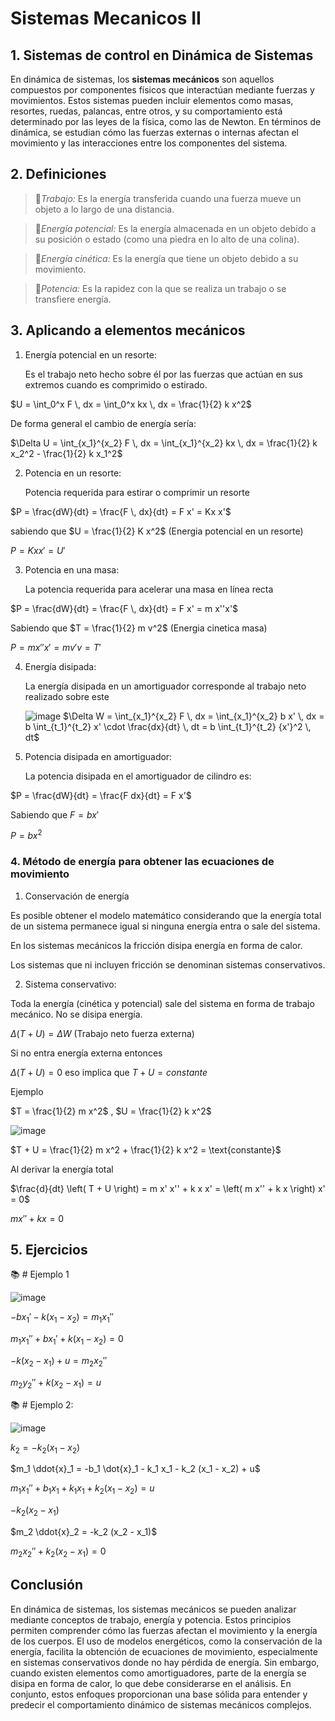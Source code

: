# Sistemas Mecanicos II
## 1. Sistemas de control en Dinámica de Sistemas 
En dinámica de sistemas, los **sistemas mecánicos** son aquellos compuestos por componentes físicos que interactúan mediante fuerzas y movimientos. Estos sistemas pueden incluir elementos como masas, resortes, ruedas, palancas, entre otros, y su comportamiento está determinado por las leyes de la física, como las de Newton. En términos de dinámica, se estudian cómo las fuerzas externas o internas afectan el movimiento y las interacciones entre los componentes del sistema.

## 2. Definiciones   
>🔑*Trabajo:* Es la energía transferida cuando una fuerza mueve un objeto a lo largo de una distancia.
  
>🔑*Energía potencial:* Es la energía almacenada en un objeto debido a su posición o estado (como una piedra en lo alto de una colina).
      
>🔑*Energía cinética:* Es la energía que tiene un objeto debido a su movimiento.
  
>🔑*Potencia:* Es la rapidez con la que se realiza un trabajo o se transfiere energía.

## 3. Aplicando a elementos mecánicos
1. Energía potencial en un resorte:
 
   Es el trabajo neto hecho sobre él por las fuerzas que actúan en sus extremos cuando es comprimido o estirado.
   
$U = \int_0^x F \, dx = \int_0^x kx \, dx = \frac{1}{2} k x^2$


   De forma general el cambio de energía sería:

$\Delta U = \int_{x_1}^{x_2} F \, dx = \int_{x_1}^{x_2} kx \, dx = \frac{1}{2} k x_2^2 - \frac{1}{2} k x_1^2$


2. Potencia en un resorte:
 
   Potencia requerida para estirar o comprimir un resorte

$P = \frac{dW}{dt} = \frac{F \, dx}{dt} = F x' = Kx x'$


   sabiendo que $U = \frac{1}{2} K x^2$
(Energia potencial en un resorte)

  $P = Kx x' = U'$

3. Potencia en una masa:

    La potencia requerida para acelerar una masa en línea recta

$P = \frac{dW}{dt} = \frac{F \, dx}{dt} = F x' = m x''x'$

   Sabiendo que $T = \frac{1}{2} m v^2$ (Energia cinetica masa)

  $P = mx''x' = mv'v = T'$

4. Energía disipada:

   La energía disipada en un amortiguador corresponde al trabajo neto realizado sobre este

   ![image](https://github.com/user-attachments/assets/072d40fb-0aa9-4795-ad8f-5869452fde2b)
$\Delta W = \int_{x_1}^{x_2} F \, dx = \int_{x_1}^{x_2} b x' \, dx = b \int_{t_1}^{t_2} x' \cdot \frac{dx}{dt} \, dt = b \int_{t_1}^{t_2} {x'}^2 \, dt$

5. Potencia disipada en amortiguador:

   La potencia disipada en el amortiguador de cilindro es:

$P = \frac{dW}{dt} = \frac{F dx}{dt} = F x'$

Sabiendo que $F = b x'$

$P = b x^2$

### 4. Método de energía para obtener las ecuaciones de movimiento
  
1. Conservación de energía

Es posible obtener el modelo matemático considerando que la energía total de un sistema permanece igual si ninguna energía entra o sale del sistema.

En los sistemas mecánicos la fricción disipa energía en forma de calor.

Los sistemas que ni incluyen fricción se denominan sistemas conservativos.

2. Sistema conservativo:

Toda la energía (cinética y potencial) sale del sistema en forma de trabajo mecánico. No se disipa energía.

$\Delta (T + U) = \Delta W$ (Trabajo neto fuerza externa)

Si no entra energía externa entonces

$\Delta (T + U) = 0$
eso implica que $T + U = constante$




     
 Ejemplo 

$T = \frac{1}{2} m x^2$ , $U = \frac{1}{2} k x^2$

![image](https://github.com/user-attachments/assets/df754bf5-dd90-4543-90c7-a929b33c7aac)


$T + U = \frac{1}{2} m x^2 + \frac{1}{2} k x^2 = \text{constante}$


Al derivar la energía total

$\frac{d}{dt} \left( T + U \right) = m x' x'' + k x x' = \left( m x'' + k x \right) x' = 0$

$m x'' + k x = 0$


## 5. Ejercicios
📚 # Ejemplo 1

![image](https://github.com/user-attachments/assets/1462771c-3c69-4f36-bcfe-542213e2ab17)

$-b x_1' - k(x_1 - x_2) = m_1 x_1''$

$m_1 x_1'' + b x_1' + k(x_1 - x_2) = 0$

$-k(x_2 - x_1) + u = m_2 x_2''$

$m_2 y_2'' + k(x_2 - x_1) = u$

📚 # Ejemplo 2:

![image](https://github.com/user-attachments/assets/b20aa98f-9a10-4f34-a116-fb44ac9cb672)

$k_2 = -k_2 (x_1 - x_2)$

$m_1 \ddot{x}_1 = -b_1 \dot{x}_1 - k_1 x_1 - k_2 (x_1 - x_2) + u$

$m_1 x_1'' + b_1 x_1 + k_1 x_1 + k_2 (x_1 - x_2) = u$

$-k_2 (x_2 - x_1)$

$m_2 \ddot{x}_2 = -k_2 (x_2 - x_1)$

$m_2 x_2'' + k_2 (x_2 - x_1) = 0$ 



## **Conclusión**
En dinámica de sistemas, los sistemas mecánicos se pueden analizar mediante conceptos de trabajo, energía y potencia. Estos principios permiten comprender cómo las fuerzas afectan el movimiento y la energía de los cuerpos. El uso de modelos energéticos, como la conservación de la energía, facilita la obtención de ecuaciones de movimiento, especialmente en sistemas conservativos donde no hay pérdida de energía. Sin embargo, cuando existen elementos como amortiguadores, parte de la energía se disipa en forma de calor, lo que debe considerarse en el análisis. En conjunto, estos enfoques proporcionan una base sólida para entender y predecir el comportamiento dinámico de sistemas mecánicos complejos.
